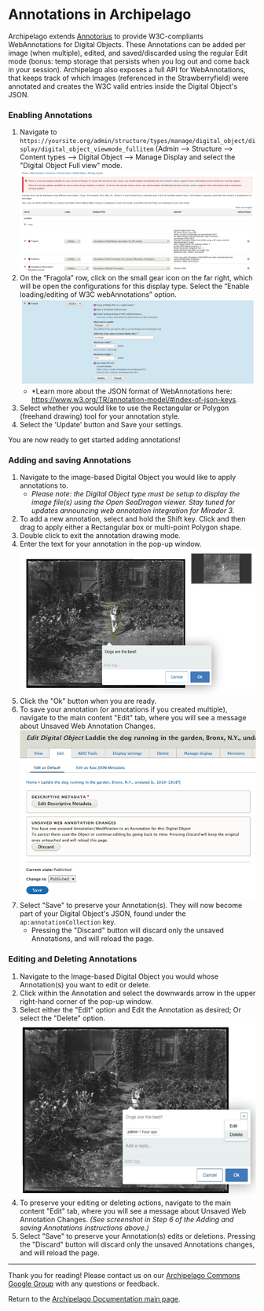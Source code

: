 # Annotations in Archipelago

Archipelago extends [Annotorius](https://github.com/recogito/annotorious) to provide W3C-compliants WebAnnotations for Digital Objects. These Annotations can be added per image (when multiple), edited, and saved/discarded using the regular Edit mode (bonus: temp storage that persists when you log out and come back in your session). Archipelago also exposes a full API for WebAnnotations, that keeps track of which Images (referenced in the Strawberryfield) were annotated and creates the W3C valid entries inside the Digital Object's JSON.

### Enabling Annotations
1. Navigate to `https://yoursite.org/admin/structure/types/manage/digital_object/display/digital_object_viewmode_fullitem`
   (Admin --> Structure --> Content types --> Digital Object --> Manage Display and select the "Digital Object Full view" mode. 
	![annotations step 1](../imgs/annotations_step1.jpg)
2. On the “Fragola” row, click on the small gear icon on the far right, which will be open the configurations for this display type. Select the “Enable loading/editing of W3C webAnnotations” option. 	
	![annotations step 2](../imgs/annotations_step2.jpg)
   - *Learn more about the JSON format of WebAnnotations here: https://www.w3.org/TR/annotation-model/#index-of-json-keys.
3. Select whether you would like to use the Rectangular or Polygon (freehand drawing) tool for your annotation style.
4. Select the 'Update' button and Save your settings.

You are now ready to get started adding annotations!

### Adding and saving Annotations
1. Navigate to the image-based Digital Object you would like to apply annotations to.
	- _Please note: the Digital Object type must be setup to display the image file(s) using the Open SeaDragon viewer. Stay tuned for updates announcing web annotation integration for Mirador 3._
3. To add a new annotation, select and hold the Shift key. Click and then drag to apply either a Rectangular box or multi-point Polygon shape.
4. Double click to exit the annotation drawing mode.
5. Enter the text for your annotation in the pop-up window.
	![annotations edit](../imgs/annotations_edit.jpg)
5. Click the "Ok" button when you are ready.
6. To save your annotation (or annotations if you created multiple), navigate to the main content "Edit" tab, where you will see a message about Unsaved Web Annotation Changes.
	![annotations edit delete save](../imgs/annotations_edit_delete_save.jpg)
7. Select "Save" to preserve your Annotation(s). They will now become part of your Digital Object's JSON, found under the `ap:annotationCollection` key.
	- Pressing the "Discard" button will discard only the unsaved Annotations, and will reload the page.

### Editing and Deleting Annotations
1. Navigate to the Image-based Digital Object you would whose Annotation(s) you want to edit or delete.
2. Click within the Annotation and select the downwards arrow in the upper right-hand corner of the pop-up window.
3. Select either the "Edit" option and Edit the Annotation as desired; Or select the "Delete" option.
	![annotations edit delete](../imgs/annotations_edit_delete.jpg)
4. To preserve your editing or deleting actions, navigate to the main content "Edit" tab, where you will see a message about Unsaved Web Annotation Changes. _(See screenshot in Step 6 of the Adding and saving Annotations instructions above.)_
5. Select "Save" to preserve your Annotation(s) edits or deletions. Pressing the "Discard" button will discard only the unsaved Annotations changes, and will reload the page.
	
---

Thank you for reading! Please contact us on our [Archipelago Commons Google Group](https://groups.google.com/forum/#!forum/archipelago-commons) with any questions or feedback.

Return to the [Archipelago Documentation main page](../README.md).

